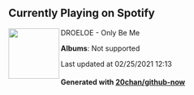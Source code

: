 ## Currently Playing on Spotify

[<img align="left" width="100" src="https://i.scdn.co/image/ab67616d0000b2730e6f458cc24840b51b44ef17">](https://open.spotify.com/album/7MVmFdMSkymurPiaOougvl)

DROELOE - Only Be Me

**Albums**: Not supported

Last updated at 02/25/2021 12:13

#### Generated with [20chan/github-now](https://github.com/20chan/github-now)


<!--
**20chan/20chan** is a ✨ _special_ ✨ repository because its `README.md` (this file) appears on your GitHub profile.

Here are some ideas to get you started:

- 🔭 I’m currently working on ...
- 🌱 I’m currently learning ...
- 👯 I’m looking to collaborate on ...
- 🤔 I’m looking for help with ...
- 💬 Ask me about ...
- 📫 How to reach me: ...
- 😄 Pronouns: ...
- ⚡ Fun fact: ...
-->

